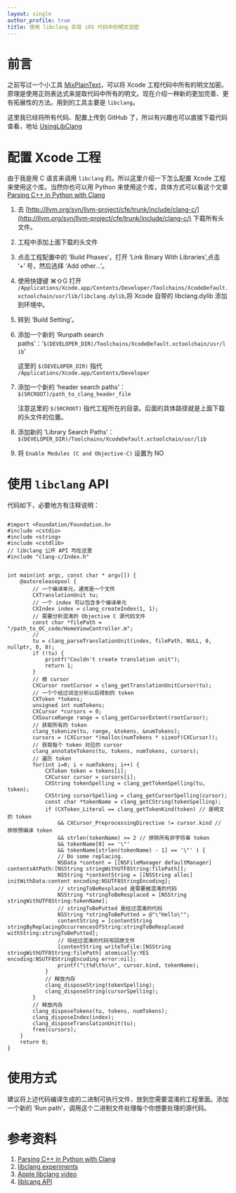 ```yaml
---
layout: single
author_profile: true
title: 使用 libclang 实现 iOS 代码中的明文加密
---
```


# 前言

之前写过一个小工具 [MixPlainText](https://github.com/danleechina/mixplaintext)，可以将 Xcode 工程代码中所有的明文加密。原理是使用正则表达式来提取代码中所有的明文。现在介绍一种新的更加完善、更有拓展性的方法。用到的工具主要是 `libclang`。

这里我已经将所有代码、配置上传到 GitHub 了，所以有兴趣也可以直接下载代码查看，地址 [UsingLibClang](https://github.com/danleechina/UsingLibClang)

# 配置 Xcode 工程

由于我是用 C 语言来调用 `libclang` 的。所以这里介绍一下怎么配置 Xcode 工程来使用这个库。当然你也可以用 Python 来使用这个库，具体方式可以看这个文章 [Parsing C++ in Python with Clang](http://eli.thegreenplace.net/2011/07/03/parsing-c-in-python-with-clang)

1. 去 [http://llvm.org/svn/llvm-project/cfe/trunk/include/clang-c/](http://llvm.org/svn/llvm-project/cfe/trunk/include/clang-c/)  下载所有头文件。
1. 工程中添加上面下载的头文件
1. 点击工程配置中的 ‘Build Phases’，打开 ‘Link Binary With Libraries’,点击 ‘+’ 号，然后选择 ‘Add other...’。
1. 使用快捷键 ⌘⇧G 打开 `/Applications/Xcode.app/Contents/Developer/Toolchains/XcodeDefault.xctoolchain/usr/lib/libclang.dylib`,将 Xcode 自带的 libclang.dylib 添加到环境中。
1. 转到 ‘Build Setting’。
1. 添加一个新的 ‘Runpath search paths’：‘`$(DEVELOPER_DIR)/Toolchains/XcodeDefault.xctoolchain/usr/lib`’
    
    这里的 `$(DEVELOPER_DIR)` 指代 `/Applications/Xcode.app/Contents/Developer`
1. 添加一个新的 ‘header search paths’：`$(SRCROOT)/path_to_clang_header_file`
    
    注意这里的 `$(SRCROOT)` 指代工程所在的目录。后面的具体路径就是上面下载的头文件的位置。
1. 添加新的 ‘Library Search Paths’：` $(DEVELOPER_DIR)/Toolchains/XcodeDefault.xctoolchain/usr/lib`
1. 将 `Enable Modules (C and Objective-C)` 设置为 NO

# 使用 `libclang` API

代码如下，必要地方有注释说明：

```

#import <Foundation/Foundation.h>
#include <cstdio>
#include <string>
#include <cstdlib>
// libclang 公开 API 均在这里
#include "clang-c/Index.h"


int main(int argc, const char * argv[]) {
    @autoreleasepool {
        // 一个编译单元，通常是一个文件
        CXTranslationUnit tu;
        // 一个 index 可以包含多个编译单元
        CXIndex index = clang_createIndex(1, 1);
        // 需要分析混淆的 Objective C 源代码文件
        const char *filePath = "/path_to_OC_code/HomeViewController.m";
        // 
        tu = clang_parseTranslationUnit(index, filePath, NULL, 0, nullptr, 0, 0);
        if (!tu) {
            printf("Couldn't create translation unit");
            return 1;
        }
        // 根 cursor
        CXCursor rootCursor = clang_getTranslationUnitCursor(tu);
        // 一个个经过词法分析以后得到的 token
        CXToken *tokens;
        unsigned int numTokens;
        CXCursor *cursors = 0;
        CXSourceRange range = clang_getCursorExtent(rootCursor);
        // 获取所有的 token
        clang_tokenize(tu, range, &tokens, &numTokens);
        cursors = (CXCursor *)malloc(numTokens * sizeof(CXCursor));
        // 获取每个 token 对应的 cursor
        clang_annotateTokens(tu, tokens, numTokens, cursors);
        // 遍历 token
        for(int i=0; i < numTokens; i++) {
            CXToken token = tokens[i];
            CXCursor cursor = cursors[i];
            CXString tokenSpelling = clang_getTokenSpelling(tu, token);
            CXString cursorSpelling = clang_getCursorSpelling(cursor);
            const char *tokenName = clang_getCString(tokenSpelling);
            if (CXToken_Literal == clang_getTokenKind(token) // 是明文的 token
                && CXCursor_PreprocessingDirective != cursor.kind // 排除预编译 token
                && strlen(tokenName) >= 2 // 排除所有非字符串 token
                && tokenName[0] == '\"'
                && tokenName[strlen(tokenName) - 1] == '\"' ) {
                // Do some replacing.
                NSData *content = [[NSFileManager defaultManager] contentsAtPath:[NSString stringWithUTF8String:filePath]];
                NSString *contentString = [[NSString alloc] initWithData:content encoding:NSUTF8StringEncoding];
                // stringToBeResplaced 是需要被混淆的代码
                NSString *stringToBeResplaced = [NSString stringWithUTF8String:tokenName];
                // stringToBePutted 是经过混淆的代码
                NSString *stringToBePutted = @"\"Hello\"";
                contentString = [contentString stringByReplacingOccurrencesOfString:stringToBeResplaced withString:stringToBePutted];
                // 将经过混淆的代码写回原文件
                [contentString writeToFile:[NSString stringWithUTF8String:filePath] atomically:YES encoding:NSUTF8StringEncoding error:nil];
                printf("\t%d\t%s\n", cursor.kind, tokenName);
            }
            // 释放内存
            clang_disposeString(tokenSpelling);
            clang_disposeString(cursorSpelling);
        }
        // 释放内存
        clang_disposeTokens(tu, tokens, numTokens);
        clang_disposeIndex(index);
        clang_disposeTranslationUnit(tu);
        free(cursors);
    }
    return 0;
}
```

# 使用方式

建议将上述代码编译生成的二进制可执行文件，放到您需要混淆的工程里面。添加一个新的 ‘Run path’，调用这个二进制文件处理每个你想要处理的源代码。

# 参考资料

1. [Parsing C++ in Python with Clang](http://eli.thegreenplace.net/2011/07/03/parsing-c-in-python-with-clang)
1. [libclang experiments](https://github.com/burnflare/libclang-experiments)
1. [Apple libclang video](http://llvm.org/devmtg/2010-11/)
1. [liblcang API](https://clang.llvm.org/doxygen/group__CINDEX.html)